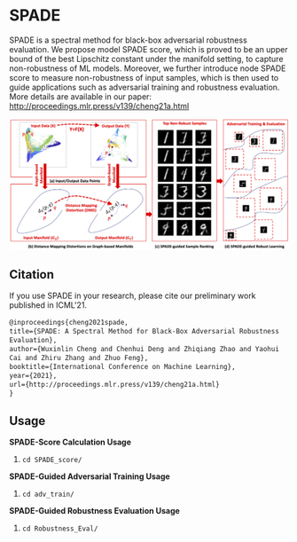 SPADE
===============================

SPADE is a spectral method for black-box adversarial robustness evaluation. We propose model SPADE score, which is proved to be an upper bound of the best Lipschitz constant under the manifold setting, to capture non-robustness of ML models. Moreover, we further introduce node SPADE score to measure non-robustness of input samples, which is then used to guide applications such as adversarial training and robustness evaluation. More details are available in our paper: http://proceedings.mlr.press/v139/cheng21a.html

![Overview of the SPADE](/SPADE.png)

Citation
------------
If you use SPADE in your research, please cite our preliminary work
published in ICML'21.

```
@inproceedings{cheng2021spade,
title={SPADE: A Spectral Method for Black-Box Adversarial Robustness Evaluation},
author={Wuxinlin Cheng and Chenhui Deng and Zhiqiang Zhao and Yaohui Cai and Zhiru Zhang and Zhuo Feng},
booktitle={International Conference on Machine Learning},
year={2021},
url={http://proceedings.mlr.press/v139/cheng21a.html}
}
```

Usage
-----
**SPADE-Score Calculation Usage**
1. `cd SPADE_score/`

**SPADE-Guided Adversarial Training Usage**

1. `cd adv_train/`

**SPADE-Guided Robustness Evaluation Usage**

1. `cd Robustness_Eval/`
